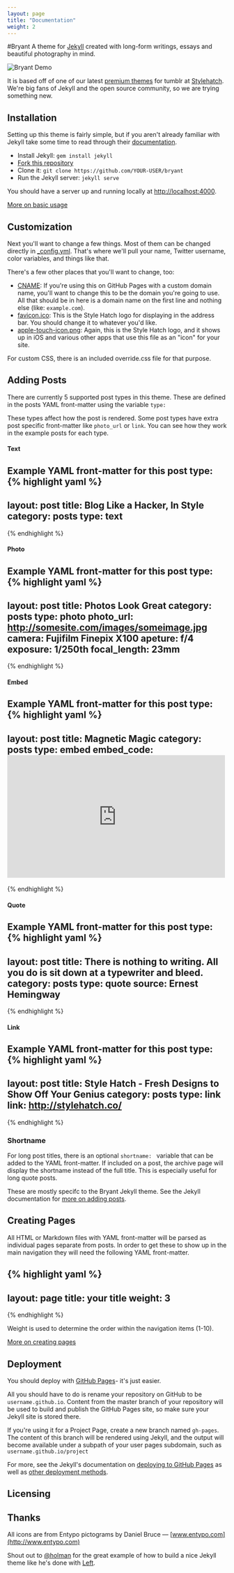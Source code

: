 ```yaml
---
layout: page
title: "Documentation"
weight: 2
---
```


#Bryant 
A theme for [Jekyll](https://github.com/mojombo/jekyll) created with long-form writings, essays and beautiful photography in mind.

![Bryant Demo](http://stylehatch.github.io/bryant/images/bryant-demo.png)

It is based off of one of our latest [premium themes](http://byron.stylehatch.co) for tumblr at [Stylehatch](http://stylehatch.co/). We're big fans of Jekyll and the open source community, so we are trying something new.

## Installation

Setting up this theme is fairly simple, but if you aren't already familiar with Jekyll take some time to read through their [documentation](http://jekyllrb.com/docs/home/).

- Install Jekyll: `gem install jekyll`
- [Fork this repository](https://github.com/stylehatch/bryant/fork)
- Clone it: `git clone https://github.com/YOUR-USER/bryant`
- Run the Jekyll server: `jekyll serve`

You should have a server up and running locally at <http://localhost:4000>.

[More on basic usage](http://jekyllrb.com/docs/usage/)

## Customization

Next you'll want to change a few things. Most of them can be changed directly in
[_config.yml](https://github.com/stylehatch/bryant/blob/master/_config.yml). That's where we'll pull your name, Twitter username, color variables, and things like that.

There's a few other places that you'll want to change, too:

- [CNAME](https://github.com/stylehatch/bryant/blob/master/CNAME): If you're using
  this on GitHub Pages with a custom domain name, you'll want to change this
  to be the domain you're going to use. All that should be in here is a
  domain name on the first line and nothing else (like: `example.com`).
- [favicon.ico](https://github.com/stylehatch/bryant/blob/master/favicon.ico): 
  This is the Style Hatch logo for displaying in the address bar. You should change it to whatever you'd like.
- [apple-touch-icon.png](https://github.com/stylehatch/bryant/blob/master/apple-touch-icon.png): 
  Again, this is the Style Hatch logo, and it shows up in iOS and various other apps
  that use this file as an "icon" for your site.

For custom CSS, there is an included override.css file for that purpose.

## Adding Posts
There are currently 5 supported post types in this theme. These are defined in the posts YAML front-matter using the variable `type: `

These types affect how the post is rendered. Some post types have extra post specific front-matter like `photo_url` or `link`. You can see how they work in the example posts for each type.

#### Text
Example YAML front-matter for this post type:
{% highlight yaml %}
---
layout: post
title: Blog Like a Hacker, In Style
category: posts
type: text
---
{% endhighlight %}

#### Photo
Example YAML front-matter for this post type:
{% highlight yaml %}
---
layout: post
title: Photos Look Great
category: posts
type: photo
photo_url: http://somesite.com/images/someimage.jpg
camera: Fujifilm Finepix X100
apeture: f/4
exposure: 1/250th
focal_length: 23mm
---
{% endhighlight %}

#### Embed
Example YAML front-matter for this post type:
{% highlight yaml %}
---
layout: post
title: Magnetic Magic
category: posts
type: embed
embed_code: <iframe src="http://player.vimeo.com/video/63773788?portrait=0&amp;badge=0" width="500" height="281" frameborder="0" webkitAllowFullScreen mozallowfullscreen allowFullScreen></iframe>
---
{% endhighlight %}

#### Quote
Example YAML front-matter for this post type:
{% highlight yaml %}
---
layout: post
title: There is nothing to writing. All you do is sit down at a typewriter and bleed.
category: posts
type: quote
source: Ernest Hemingway
---
{% endhighlight %}

#### Link
Example YAML front-matter for this post type:
{% highlight yaml %}
---
layout: post
title: Style Hatch - Fresh Designs to Show Off Your Genius
category: posts
type: link
link: http://stylehatch.co/
---
{% endhighlight %}

### Shortname
For long post titles, there is an optional `shortname: ` variable that can be added to the YAML front-matter. If included on a post, the archive page will display the shortname instead of the full title. This is especially useful for long quote posts.

These are mostly specifc to the Bryant Jekyll theme. See the Jekyll documentation for [more on adding posts](http://jekyllrb.com/docs/posts/).

## Creating Pages
All HTML or Markdown files with YAML front-matter will be parsed as individual pages separate from posts. In order to get these to show up in the main navigation they will need the following YAML front-matter.

{% highlight yaml %}
---
layout: page
title: your title
weight: 3
---
{% endhighlight %}

Weight is used to determine the order within the navigation items (1-10).

[More on creating pages](http://jekyllrb.com/docs/pages/)

## Deployment

You should deploy with [GitHub Pages](http://pages.github.com)- it's just
easier.

All you should have to do is rename your repository on GitHub to be `username.github.io`. Content from the master branch of your repository will be used to build and publish the GitHub Pages site, so make sure your Jekyll site is stored there.

If you're using it for a Project Page, create a new branch named `gh-pages`. The content of this branch will be rendered using Jekyll, and the output will become available under a subpath of your user pages subdomain, such as `username.github.io/project`

For more, see the Jekyll's documentation on [deploying to GitHub Pages](http://jekyllrb.com/docs/github-pages/) as well as [other deployment methods](http://jekyllrb.com/docs/deployment-methods/).

## Licensing

## Thanks

All icons are from Entypo pictograms by Daniel Bruce — [www.entypo.com](http://www.entypo.com)

Shout out to [@holman](https://twitter.com/holman) for the great example of how to build a nice Jekyll theme like he's done with [Left](https://github.com/holman/left).
